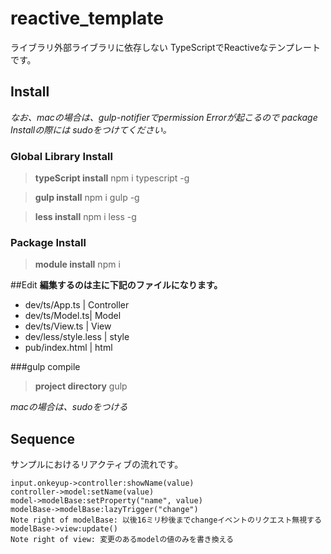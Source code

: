 # reactive_template
ライブラリ外部ライブラリに依存しない
TypeScriptでReactiveなテンプレートです。


## Install
*なお、macの場合は、gulp-notifierでpermission Errorが起こるので*
*package Installの際には sudoをつけてください。*

### Global Library Install
>**typeScript install**
>npm i typescript -g

>**gulp install**
>npm i gulp -g

>**less install**
>npm i less -g

### Package Install
>**module install**
>npm i


##Edit
**編集するのは主に下記のファイルになります。**

- dev/ts/App.ts | Controller
- dev/ts/Model.ts| Model
- dev/ts/View.ts | View
- dev/less/style.less | style
- pub/index.html | html

###gulp compile
>**project directory**
>gulp

*macの場合は、sudoをつける*

## Sequence
サンプルにおけるリアクティブの流れです。
```sequence
input.onkeyup->controller:showName(value)
controller->model:setName(value)
model->modelBase:setProperty("name", value)
modelBase->modelBase:lazyTrigger("change")
Note right of modelBase: 以後16ミリ秒後までchangeイベントのリクエスト無視する
modelBase->view:update()
Note right of view: 変更のあるmodelの値のみを書き換える
```

